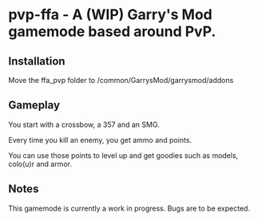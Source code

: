 # pvp-ffa - A (WIP) Garry's Mod gamemode based around PvP.

## Installation

Move the ffa_pvp folder to <steamapps path>/common/GarrysMod/garrysmod/addons
  
## Gameplay

You start with a crossbow, a 357 and an SMG.

Every time you kill an enemy, you get ammo and points.

You can use those points to level up and get goodies such as models, colo(u)r and armor.

## Notes

This gamemode is currently a work in progress. Bugs are to be expected.
